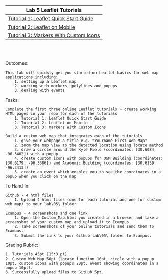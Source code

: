 |Lab 5 Leaflet Tutorials|
|------|
|[Tutorial 1: Leaflet Quick Start Guide](Tutorial1.html)|
|[Tutorial 2: Leaflet on Mobile](Tutorial2.html)|
|[Tutorial 3: Markers With Custom Icons](Tutorial3.html)|
<br/>
<br/>

Outcomes:

    This lab will quickly get you started on Leaflet basics for web map applications including:
        1. setting up a Leaflet map
        2. working with markers, polylines and popups
        3. dealing with events

Tasks:

    Complete the first three online Leaflet tutorials - create working HTML pages in your repo for each of the tutorials
        1. Tutorial 1: Leaflet Quick Start Guide
        2. Tutorial 2: Leaflet on Mobile
        3. Tutorial 3: Markers With Custom Icons

    Build a custom web map that integrates each of the tutorials
        1. give your webpage a title e.g. "Yourname First Web Map"
        2. zoom the map view to the detected location using locate method
        3. draw a circle around the Kyle Field (coordinates: [30.6084, -96.3402]) with a popup
        4. create custom icons with popups for O&M Building (coordinates: [30.6179, -96.3386]) and Academic Building (coordinates: [30.6159, -96.3413])
        5. create an event which enables you to see the coordinates in a popup when you click on the map

To Hand In:

    Github - 4 html files
        1. Upload 4 html files (one for each tutorial and one for custom web map) to your lab\05\ folder

    Ecampus - 4 screenshots and one link
        1. Open the Custom_Map.html you created in a browser and take a screenshot of your custom map and upload it to Ecampus
        2. Take screenshots of your online tutorials and send them to Ecampus.
        3. Submit the link to your Github lab\05\ folder to Ecampus.

Grading Rubric:

    1. Tutorials 45pt (15*3 pt).
    2. Custom Web Map 50pt (locate function 10pt, circle with a popup 10pt, custom icons with popups 20pt, event showing coordinates in a popup 10pt).
    3. Successfully upload files to GitHub 5pt.